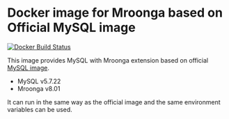 # Docker image for Mroonga based on Official MySQL image

[![Docker Build Status](https://img.shields.io/docker/build/iquiw/mroonga-on-mysql.svg)](https://hub.docker.com/r/iquiw/mroonga-on-mysql/)

This image provides MySQL with Mroonga extension based on
official [MySQL image](https://hub.docker.com/_/mysql/).

* MySQL v5.7.22
* Mroonga v8.01

It can run in the same way as the official image and the same environment
variables can be used.
